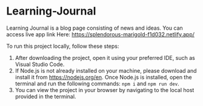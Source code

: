 # Learning-Journal
Learning Journal is a blog page consisting of news and ideas.
You can access live app link Here: https://splendorous-marigold-f1d032.netlify.app/

To run this project locally, follow these steps:

  1. After downloading the project, open it using your preferred IDE, such as Visual Studio Code.
  2. If Node.js is not already installed on your machine, please download and install it from https://nodejs.org/en. Once Node.js is installed, open the terminal and run the following commands: `npm i` and `npm run dev`.
  3. You can view the project in your browser by navigating to the local host provided in the terminal.


